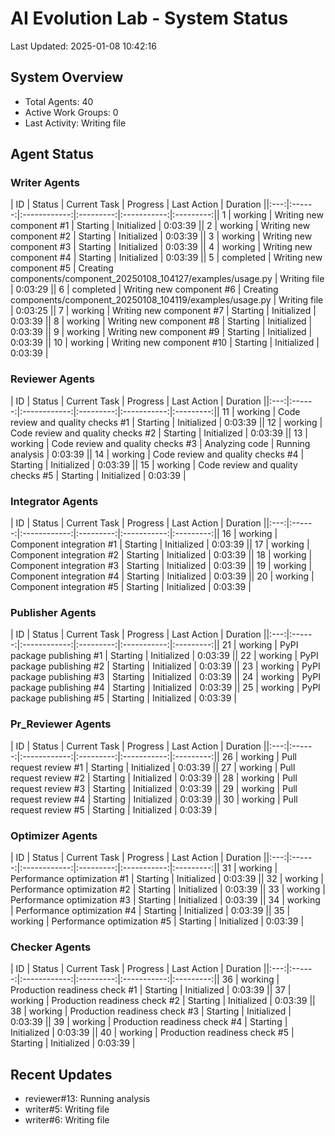 # AI Evolution Lab - System Status
Last Updated: 2025-01-08 10:42:16

## System Overview
- Total Agents: 40
- Active Work Groups: 0
- Last Activity: Writing file

## Agent Status

### Writer Agents
| ID | Status | Current Task | Progress | Last Action | Duration ||:---:|:------:|:------------:|:---------:|:-----------:|:---------:|| 1 | working | Writing new component #1 | Starting | Initialized | 0:03:39 || 2 | working | Writing new component #2 | Starting | Initialized | 0:03:39 || 3 | working | Writing new component #3 | Starting | Initialized | 0:03:39 || 4 | working | Writing new component #4 | Starting | Initialized | 0:03:39 || 5 | completed | Writing new component #5 | Creating components/component_20250108_104127/examples/usage.py | Writing file | 0:03:29 || 6 | completed | Writing new component #6 | Creating components/component_20250108_104119/examples/usage.py | Writing file | 0:03:25 || 7 | working | Writing new component #7 | Starting | Initialized | 0:03:39 || 8 | working | Writing new component #8 | Starting | Initialized | 0:03:39 || 9 | working | Writing new component #9 | Starting | Initialized | 0:03:39 || 10 | working | Writing new component #10 | Starting | Initialized | 0:03:39 |
### Reviewer Agents
| ID | Status | Current Task | Progress | Last Action | Duration ||:---:|:------:|:------------:|:---------:|:-----------:|:---------:|| 11 | working | Code review and quality checks #1 | Starting | Initialized | 0:03:39 || 12 | working | Code review and quality checks #2 | Starting | Initialized | 0:03:39 || 13 | working | Code review and quality checks #3 | Analyzing code | Running analysis | 0:03:39 || 14 | working | Code review and quality checks #4 | Starting | Initialized | 0:03:39 || 15 | working | Code review and quality checks #5 | Starting | Initialized | 0:03:39 |
### Integrator Agents
| ID | Status | Current Task | Progress | Last Action | Duration ||:---:|:------:|:------------:|:---------:|:-----------:|:---------:|| 16 | working | Component integration #1 | Starting | Initialized | 0:03:39 || 17 | working | Component integration #2 | Starting | Initialized | 0:03:39 || 18 | working | Component integration #3 | Starting | Initialized | 0:03:39 || 19 | working | Component integration #4 | Starting | Initialized | 0:03:39 || 20 | working | Component integration #5 | Starting | Initialized | 0:03:39 |
### Publisher Agents
| ID | Status | Current Task | Progress | Last Action | Duration ||:---:|:------:|:------------:|:---------:|:-----------:|:---------:|| 21 | working | PyPI package publishing #1 | Starting | Initialized | 0:03:39 || 22 | working | PyPI package publishing #2 | Starting | Initialized | 0:03:39 || 23 | working | PyPI package publishing #3 | Starting | Initialized | 0:03:39 || 24 | working | PyPI package publishing #4 | Starting | Initialized | 0:03:39 || 25 | working | PyPI package publishing #5 | Starting | Initialized | 0:03:39 |
### Pr_Reviewer Agents
| ID | Status | Current Task | Progress | Last Action | Duration ||:---:|:------:|:------------:|:---------:|:-----------:|:---------:|| 26 | working | Pull request review #1 | Starting | Initialized | 0:03:39 || 27 | working | Pull request review #2 | Starting | Initialized | 0:03:39 || 28 | working | Pull request review #3 | Starting | Initialized | 0:03:39 || 29 | working | Pull request review #4 | Starting | Initialized | 0:03:39 || 30 | working | Pull request review #5 | Starting | Initialized | 0:03:39 |
### Optimizer Agents
| ID | Status | Current Task | Progress | Last Action | Duration ||:---:|:------:|:------------:|:---------:|:-----------:|:---------:|| 31 | working | Performance optimization #1 | Starting | Initialized | 0:03:39 || 32 | working | Performance optimization #2 | Starting | Initialized | 0:03:39 || 33 | working | Performance optimization #3 | Starting | Initialized | 0:03:39 || 34 | working | Performance optimization #4 | Starting | Initialized | 0:03:39 || 35 | working | Performance optimization #5 | Starting | Initialized | 0:03:39 |
### Checker Agents
| ID | Status | Current Task | Progress | Last Action | Duration ||:---:|:------:|:------------:|:---------:|:-----------:|:---------:|| 36 | working | Production readiness check #1 | Starting | Initialized | 0:03:39 || 37 | working | Production readiness check #2 | Starting | Initialized | 0:03:39 || 38 | working | Production readiness check #3 | Starting | Initialized | 0:03:39 || 39 | working | Production readiness check #4 | Starting | Initialized | 0:03:39 || 40 | working | Production readiness check #5 | Starting | Initialized | 0:03:39 |

## Recent Updates
- reviewer#13: Running analysis
- writer#5: Writing file
- writer#6: Writing file
